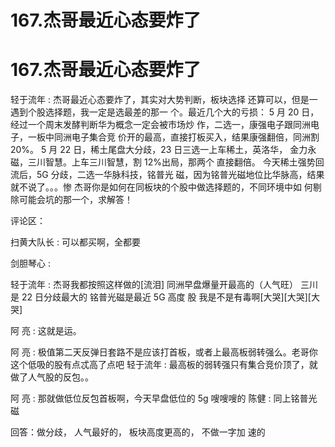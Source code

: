 # 167.杰哥最近心态要炸了

# 167.杰哥最近心态要炸了

轻于流年 : 杰哥最近心态要炸了，其实对大势判断，板块选择 还算可以，但是一遇到个股选择题，我一定是选最差的那一 个。最近几个大的亏损： 5 月 20 日，经过一个周末发酵判断华为概念一定会被市场炒 作，二选一，康强电子跟同洲电子，一板中同洲电子集合竞 价开的最高，直接打板买入，结果康强翻倍，同洲割 20%。 5 月 22 日，稀土尾盘大分歧，23 日三选一上车稀土，英洛华， 金力永磁，三川智慧。上车三川智慧，割 12%出局，那两个 直接翻倍。 今天稀土强势回流后，5G 分歧，二选一华脉科技，铭普光 磁，因为铭普光磁地位比华脉高，结果就不说了。。。惨 杰哥你是如何在同板块的个股中做选择题的，不同环境中如 何剔除可能会坑的那一个，求解答！

评论区：

扫黄大队长 : 可以都买啊，全都要

剑胆琴心 :

轻于流年 : 杰哥我都按照这样做的[流泪] 同洲早盘爆量开最高的（人气旺） 三川是 22 日分歧最大的 铭普光磁是最近 5G 高度 股 我是不是有毒啊[大哭][大哭][大哭]

阿 亮 : 这就是运。

阿 亮 : 极值第二天反弹日套路不是应该打首板，或者上最高板弱转强么。老哥你这个低吸的股有点忒高了点吧 轻于流年 : 最高板的弱转强只有集合竞价顶了，就做了人气股的反包。。

阿 亮 : 那就做低位反包首板啊，今天早盘低位的 5g 嗖嗖嗖的 陈健 : 同上铭普光磁

回答：做分歧， 人气最好的， 板块高度更高的， 不做一字加 速的